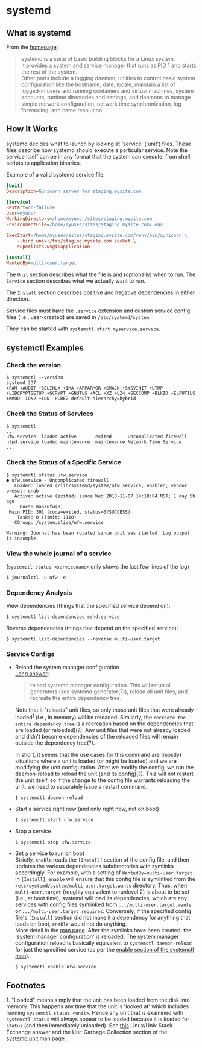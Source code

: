 systemd
=======

What is systemd
---------------
From the [homepage][systemd_home]:  
> systemd is a suite of basic building blocks for a Linux system.  
> It provides a system and service manager that runs as PID 1 and starts the rest of the system.  
> Other parts include a logging daemon, utilities to control basic system configuration like the hostname, date, locale, maintain a list 
> of logged-in users and running containers and virtual machines, system accounts, runtime directories and settings, and daemons to manage 
> simple network configuration, network time synchronization, log forwarding, and name resolution. 




How It Works
------------
systemd decides what to launch by looking at 'service' ('unit') files. These files describe how systemd should execute a particular
service. Note the service itself can be in any format that the system can execute, from shell scripts to application binaries.

Example of a valid systemd service file:
```ini
[Unit]
Description=Gunicorn server for staging.mysite.com

[Service]
Restart=on-failure
User=myuser
WorkingDirectory=/home/myuser/sites/staging.mysite.com
EnvironmentFile=/home/myuser/sites/staging.mysite.com/.env

ExecStart=/home/myuser/sites/staging.mysite.com/venv/bin/gunicorn \
    --bind unix:/tmp/staging.mysite.com.socket \
    superlists.wsgi:application

[Install]
WantedBy=multi-user.target
```

The `Unit` section describes what the file is and (optionally) when to run. The `Service` section describes what we actually want to 
run.

The `Install` section describes positive and negative dependencies in either direction.

Service files must have the `.service` extension and custom service config files (i.e., user-created) are saved in 
`/etc/systemd/system`.

They can be started with `systemctl start myservice.service`.



systemctl Examples
------------------
### Check the version ###
```console
$ systemctl --version
systemd 237
+PAM +AUDIT +SELINUX +IMA +APPARMOR +SMACK +SYSVINIT +UTMP +LIBCRYPTSETUP +GCRYPT +GNUTLS +ACL +XZ +LZ4 +SECCOMP +BLKID +ELFUTILS 
+KMOD -IDN2 +IDN -PCRE2 default-hierarchy=hybrid
```

### Check the Status of Services ###
```console
$ systemctl
...
ufw.service  loaded active       exited      Uncomplicated firewall
ntpd.service loaded maintenance  maintenance Network Time Service
...
```

### Check the Status of a Specific Service ###
```console
$ systemctl status ufw.service
● ufw.service - Uncomplicated firewall
   Loaded: loaded (/lib/systemd/system/ufw.service; enabled; vendor preset: enab
   Active: active (exited) since Wed 2018-11-07 14:18:04 MST; 1 day 5h ago
     Docs: man:ufw(8)
 Main PID: 391 (code=exited, status=0/SUCCESS)
    Tasks: 0 (limit: 1110)
   CGroup: /system.slice/ufw.service

Warning: Journal has been rotated since unit was started. Log output is incomple
```

### View the whole journal of a service ###
(`systemctl status <servicename>` only shows the last few lines of the log)
```console
$ journalctl -u ufw -e
```

### Dependency Analysis ###
View dependencies (things that the specified service depend on):
```console
$ systemctl list-dependencies sshd.service
```

Reverse dependencies (things that depend on the specified service):
```console
$ systemctl list-dependencies --reverse multi-user.target
```

### Service Configs ###
- Reload the system manager configuration  
  [Long answer][systemctl_man]:
  > reload systemd manager configuration. This will rerun all generators (see systemd.generator(7)), reload all unit files, and 
  > recreate the entire dependency tree. 
  
  Note that it "reloads" unit files, so only those unit files that were already loaded<sup>[1](#footnote01)</sup> (i.e., in memory) 
  will be reloaded. Similarly, the `recreate the entire dependency tree` is a recreation based on the dependencies that are loaded 
  (or reloaded)(?). Any unit files that were not already loaded and didn't become dependencies of the reloaded files will remain 
  outside the dependency tree(?).
  
  In short, it seems that the use cases for this command are (mostly) situations where a unit is loaded (or might be loaded) and
  we are modifying the unit configuration. After we modify the config, we run the daemon-reload to reload the unit (and its config)(?).
  This will not restart the unit itself, so if the change to the config file warrants reloading the unit, we need to separately issue
  a restart command.
  ```console
  $ systemctl daemon-reload
  ```

- Start a service right now (and only right now, not on boot)  
  ```console
  $ systemctl start ufw.service
  ```

- Stop a service
  ```console
  $ systemctl stop ufw.service
  ```

- Set a service to run on boot  
  Strictly, `enable` reads the `[Install]` section of the config file, and then updates the various dependencies subdirectories
  with symlinks accordingly. For example, with a setting of `WantedBy=multi-user.target` in `[Install]`, `enable` will ensure that this 
  config file is symlinked from the `/etc/systemd/system/multi-user.target.wants` directory. Thus, when `multi-user.target` (roughly
  equivalent to runlevel 2) is about to be set (i.e., at boot time), systemd will load its dependencies, which are any services with
  config files symlinked from `.../multi-user.target.wants` or `.../multi-user.target.requires`. Conversely, if the specified config
  file's `[Install]` section did not make it a dependency for anything that loads on boot, `enable` would not do anything.  
  More detail in the [man page][systemd_unit]. 
  After the symlinks have been created, the 'system manager configuration' is reloaded. The system manager configuration reload is
  basically equivalent to `systemctl daemon-reload` for just the specified service (as per the [enable section of the 
  systemctl man][systemctl_man]).
  ```console
  $ systemctl enable ufw.service
  ```


Footnotes
---------
<a name="footnote01">1.</a> "Loaded" means simply that the unit has been loaded from the disk into memory. This happens any time that 
the unit is 'looked at' which includes running `systemctl status <unit>`. Hence any unit that is examined with `systemctl status` will
always appear to be loaded because it is loaded for `status` (and then immediately unloaded). See 
[this](https://unix.stackexchange.com/a/336890) Linux/Unix Stack Exchange answer and the Unit Garbage Collection section of 
the [systemd.unit][systemd_unit] man page.


[systemd_home]: https://www.freedesktop.org/wiki/Software/systemd/
[systemd_unit]: https://www.freedesktop.org/software/systemd/man/systemd.unit.html#
[systemctl_man]: https://www.freedesktop.org/software/systemd/man/systemctl.html
